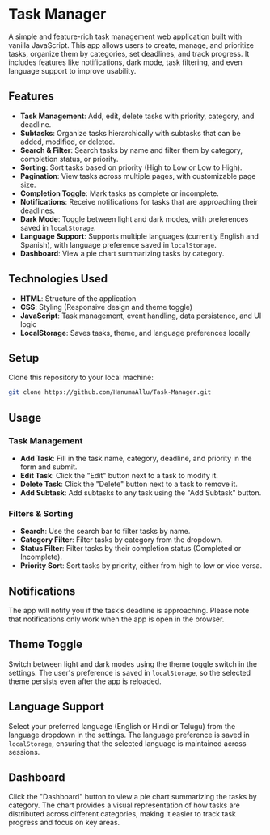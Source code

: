 # Task Manager

A simple and feature-rich task management web application built with vanilla JavaScript. This app allows users to create, manage, and prioritize tasks, organize them by categories, set deadlines, and track progress. It includes features like notifications, dark mode, task filtering, and even language support to improve usability.

## Features

- **Task Management**: Add, edit, delete tasks with priority, category, and deadline.
- **Subtasks**: Organize tasks hierarchically with subtasks that can be added, modified, or deleted.
- **Search & Filter**: Search tasks by name and filter them by category, completion status, or priority.
- **Sorting**: Sort tasks based on priority (High to Low or Low to High).
- **Pagination**: View tasks across multiple pages, with customizable page size.
- **Completion Toggle**: Mark tasks as complete or incomplete.
- **Notifications**: Receive notifications for tasks that are approaching their deadlines.
- **Dark Mode**: Toggle between light and dark modes, with preferences saved in `localStorage`.
- **Language Support**: Supports multiple languages (currently English and Spanish), with language preference saved in `localStorage`.
- **Dashboard**: View a pie chart summarizing tasks by category.

## Technologies Used

- **HTML**: Structure of the application
- **CSS**: Styling (Responsive design and theme toggle)
- **JavaScript**: Task management, event handling, data persistence, and UI logic
- **LocalStorage**: Saves tasks, theme, and language preferences locally

## Setup

Clone this repository to your local machine:

```bash
git clone https://github.com/HanumaAllu/Task-Manager.git
```

## Usage

### Task Management

- **Add Task**: Fill in the task name, category, deadline, and priority in the form and submit.
- **Edit Task**: Click the "Edit" button next to a task to modify it.
- **Delete Task**: Click the "Delete" button next to a task to remove it.
- **Add Subtask**: Add subtasks to any task using the "Add Subtask" button.

### Filters & Sorting

- **Search**: Use the search bar to filter tasks by name.
- **Category Filter**: Filter tasks by category from the dropdown.
- **Status Filter**: Filter tasks by their completion status (Completed or Incomplete).
- **Priority Sort**: Sort tasks by priority, either from high to low or vice versa.

## Notifications

The app will notify you if the task’s deadline is approaching. Please note that notifications only work when the app is open in the browser.

## Theme Toggle

Switch between light and dark modes using the theme toggle switch in the settings. The user's preference is saved in `localStorage`, so the selected theme persists even after the app is reloaded.

## Language Support

Select your preferred language (English or Hindi or Telugu) from the language dropdown in the settings. The language preference is saved in `localStorage`, ensuring that the selected language is maintained across sessions.

## Dashboard

Click the "Dashboard" button to view a pie chart summarizing the tasks by category. The chart provides a visual representation of how tasks are distributed across different categories, making it easier to track task progress and focus on key areas.

